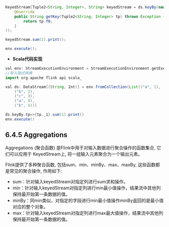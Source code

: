 ```java
KeyedStream[Tuple2<String, Integer>, String> keyedStream = ds.keyBy(new KeySelector[Tuple2<String, Integer>>(
    @Override
    public String getKey(Tuple2<String, Integer> tp) throws Exception {
        return tp.f0;
    }
));

keyedStream.sum(1).print();

env.execute();
```

* **Scala代码实现**

```groovy
val env: StreamExecutionEnvironment = StreamExecutionEnvironment.getExecutionEnvironment
//导入隐式转换
import org.apache flink api scala_

val ds: DataStream[(String, Int)] = env.fromCollection(List(("a", 1),
    ("b", 2),
    ("c", 3),
    ("a", 4),
    ("b", 5)))

ds.keyBy.tp=>{tp._1}.sum(1).print()
env.execute()
```

## 6.4.5 Aggregations

Aggregations (聚合函数) 是Flink中用于对输入数据进行聚合操作的函数集合, 它们可以应用于 KeyedStream上, 将一组输入元素聚合为一个输出元素。

Flink提供了多种聚合函数, 包括sum、min、minBy、max、maxBy, 这些函数都是常见的聚合操作, 作用如下:

* sum：针对输入keyedStream对指定列进行sum求和操作。
* min：针对输入keyedStream对指定列进行min最小值操作，结果流中其他列保持最开始第一条数据的值。
* minBy：同min类似，对指定的字段进行min最小值操作minBy返回的是最小值对应的整个对象。
* max：针对输入keyedStream对指定列进行max最大值操作，结果流中其他列保持最开始第一条数据的值。